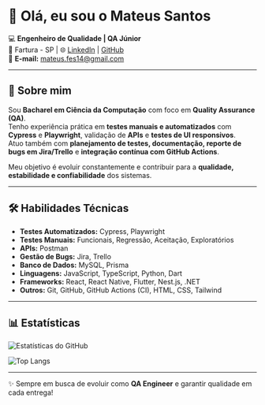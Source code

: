# 👋 Olá, eu sou o Mateus Santos  

💻 **Engenheiro de Qualidade | QA Júnior**  
📍 Fartura - SP | 🌐 [LinkedIn](https://linkedin.com/in/mateus-santos-7350381a6) | [GitHub](https://github.com/MateusFelS)  
📧 **E-mail:** mateus.fes14@gmail.com  

---

## 🚀 Sobre mim  
Sou **Bacharel em Ciência da Computação** com foco em **Quality Assurance (QA)**.  
Tenho experiência prática em **testes manuais e automatizados** com **Cypress** e **Playwright**, validação de **APIs** e **testes de UI responsivos**.  
Atuo também com **planejamento de testes, documentação, reporte de bugs em Jira/Trello** e **integração contínua com GitHub Actions**.  

Meu objetivo é evoluir constantemente e contribuir para a **qualidade, estabilidade e confiabilidade** dos sistemas.  

---

## 🛠️ Habilidades Técnicas  

- **Testes Automatizados:** Cypress, Playwright  
- **Testes Manuais:** Funcionais, Regressão, Aceitação, Exploratórios  
- **APIs:** Postman  
- **Gestão de Bugs:** Jira, Trello  
- **Banco de Dados:** MySQL, Prisma  
- **Linguagens:** JavaScript, TypeScript, Python, Dart  
- **Frameworks:** React, React Native, Flutter, Nest.js, .NET  
- **Outros:** Git, GitHub, GitHub Actions (CI), HTML, CSS, Tailwind  

---

## 📊 Estatísticas  

![Estatísticas do GitHub](https://github-readme-stats.vercel.app/api?username=MateusFelS&show_icons=true&theme=dracula)  

![Top Langs](https://github-readme-stats.vercel.app/api/top-langs/?username=MateusFelS&layout=compact&theme=dracula)  

---

✨ Sempre em busca de evoluir como **QA Engineer** e garantir qualidade em cada entrega!
